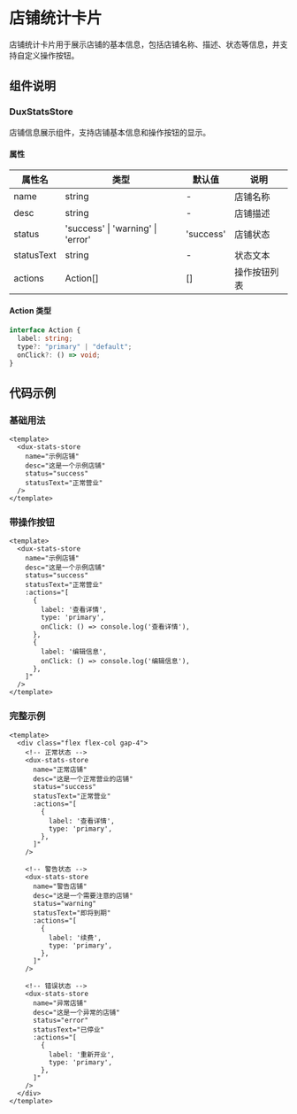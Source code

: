 # 店铺统计卡片

店铺统计卡片用于展示店铺的基本信息，包括店铺名称、描述、状态等信息，并支持自定义操作按钮。

## 组件说明

### DuxStatsStore

店铺信息展示组件，支持店铺基本信息和操作按钮的显示。

#### 属性

| 属性名     | 类型                              | 默认值    | 说明         |
| ---------- | --------------------------------- | --------- | ------------ |
| name       | string                            | -         | 店铺名称     |
| desc       | string                            | -         | 店铺描述     |
| status     | 'success' \| 'warning' \| 'error' | 'success' | 店铺状态     |
| statusText | string                            | -         | 状态文本     |
| actions    | Action[]                          | []        | 操作按钮列表 |

#### Action 类型

```typescript
interface Action {
  label: string;
  type?: "primary" | "default";
  onClick?: () => void;
}
```

## 代码示例

### 基础用法

```vue
<template>
  <dux-stats-store
    name="示例店铺"
    desc="这是一个示例店铺"
    status="success"
    statusText="正常营业"
  />
</template>
```

### 带操作按钮

```vue
<template>
  <dux-stats-store
    name="示例店铺"
    desc="这是一个示例店铺"
    status="success"
    statusText="正常营业"
    :actions="[
      {
        label: '查看详情',
        type: 'primary',
        onClick: () => console.log('查看详情'),
      },
      {
        label: '编辑信息',
        onClick: () => console.log('编辑信息'),
      },
    ]"
  />
</template>
```

### 完整示例

```vue
<template>
  <div class="flex flex-col gap-4">
    <!-- 正常状态 -->
    <dux-stats-store
      name="正常店铺"
      desc="这是一个正常营业的店铺"
      status="success"
      statusText="正常营业"
      :actions="[
        {
          label: '查看详情',
          type: 'primary',
        },
      ]"
    />

    <!-- 警告状态 -->
    <dux-stats-store
      name="警告店铺"
      desc="这是一个需要注意的店铺"
      status="warning"
      statusText="即将到期"
      :actions="[
        {
          label: '续费',
          type: 'primary',
        },
      ]"
    />

    <!-- 错误状态 -->
    <dux-stats-store
      name="异常店铺"
      desc="这是一个异常的店铺"
      status="error"
      statusText="已停业"
      :actions="[
        {
          label: '重新开业',
          type: 'primary',
        },
      ]"
    />
  </div>
</template>
```
